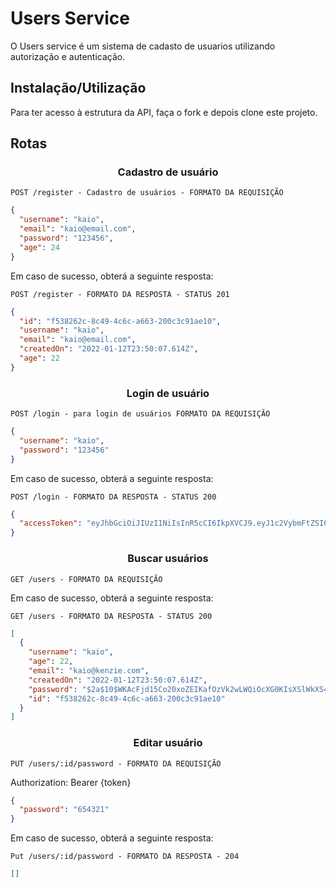 # Users Service

O Users service é um sistema de cadasto de usuarios utilizando autorização e autenticação.

## Instalação/Utilização

Para ter acesso à estrutura da API, faça o fork e depois clone este projeto.

## Rotas

<h3 align='center'> Cadastro de usuário</h3>

`POST /register - Cadastro de usuários - FORMATO DA REQUISIÇÃO `

```json
{
  "username": "kaio",
  "email": "kaio@email.com",
  "password": "123456",
  "age": 24
}
```

Em caso de sucesso, obterá a seguinte resposta:

`POST /register - FORMATO DA RESPOSTA - STATUS 201`

```json
{
  "id": "f538262c-8c49-4c6c-a663-200c3c91ae10",
  "username": "kaio",
  "email": "kaio@email.com",
  "createdOn": "2022-01-12T23:50:07.614Z",
  "age": 22
}
```

<h3 align='center'> Login de usuário</h3>

`POST /login - para login de usuários FORMATO DA REQUISIÇÃO `

```json
{
  "username": "kaio",
  "password": "123456"
}
```

Em caso de sucesso, obterá a seguinte resposta:

`POST /login - FORMATO DA RESPOSTA - STATUS 200`

```json
{
  "accessToken": "eyJhbGciOiJIUzI1NiIsInR5cCI6IkpXVCJ9.eyJ1c2VybmFtZSI6ImRnYWJyaWVsYSIsImlhdCI6MTY0MjAzMDE0NywiZXhwIjoxNjQyMDMzNzQ3fQ.gCL0E0tCmK-pDOYDDz5c6imItL3v9ndwJQfL9-yv12I"
}
```

<h3 align='center'> Buscar usuários</h3>

`GET /users - FORMATO DA REQUISIÇÃO `

Em caso de sucesso, obterá a seguinte resposta:

`GET /users - FORMATO DA RESPOSTA - STATUS 200`

```json
[
  {
    "username": "kaio",
    "age": 22,
    "email": "kaio@kenzie.com",
    "createdOn": "2022-01-12T23:50:07.614Z",
    "password": "$2a$10$WKAcFjd15Co20xoZEIKafOzVk2wLWQiOcXG0KIsXSlWkXS4A1qtga",
    "id": "f538262c-8c49-4c6c-a663-200c3c91ae10"
  }
]
```

<h3 align='center'> Editar usuário</h3>

`PUT /users/:id/password - FORMATO DA REQUISIÇÃO `

Authorization: Bearer {token}

```json
{
  "password": "654321"
}
```

Em caso de sucesso, obterá a seguinte resposta:

`Put /users/:id/password - FORMATO DA RESPOSTA - 204`

```json
[]
```
